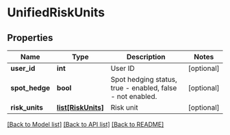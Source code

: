 # UnifiedRiskUnits

## Properties
Name | Type | Description | Notes
------------ | ------------- | ------------- | -------------
**user_id** | **int** | User ID | [optional] 
**spot_hedge** | **bool** | Spot hedging status, true - enabled, false - not enabled. | [optional] 
**risk_units** | [**list[RiskUnits]**](RiskUnits.md) | Risk unit | [optional] 

[[Back to Model list]](../README.md#documentation-for-models) [[Back to API list]](../README.md#documentation-for-api-endpoints) [[Back to README]](../README.md)



